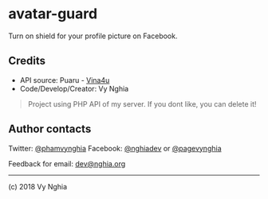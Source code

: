 # avatar-guard
Turn on shield for your profile picture on Facebook.

## Credits
* API source: Puaru - [Vina4u](https://vina4u.vn/)
* Code/Develop/Creator: Vy Nghia

> Project using PHP API of my server. If you dont like, you can delete it!

## Author contacts
Twitter: [@phamvynghia](https://twitter.com/phamvynghia)
Facebook: [@nghiadev](https://www.facebook.com/nghiadev) or [@pagevynghia](https://www.facebook.com/pagevynghia/)

Feedback for email: dev@nghia.org

---
(c) 2018 Vy Nghia
